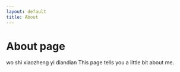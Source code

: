 ```yaml
---
layout: default
title: About
---
```

# About page
wo shi xiaozheng yi diandian
This page tells you a little bit about me.